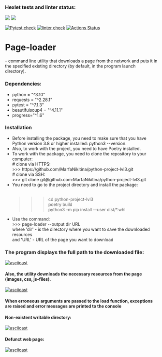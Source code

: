 ### Hexlet tests and linter status:
<a href="https://codeclimate.com/github/MarfaNikitina/python-project-lvl3/maintainability"><img src="https://api.codeclimate.com/v1/badges/d260d37738fc862be73c/maintainability" /></a>
<a href="https://codeclimate.com/github/MarfaNikitina/python-project-lvl3/test_coverage"><img src="https://api.codeclimate.com/v1/badges/d260d37738fc862be73c/test_coverage" /></a>

[![Pytest check](https://github.com/MarfaNikitina/python-project-lvl3/actions/workflows/pytest-check.yml/badge.svg)](https://github.com/MarfaNikitina/python-project-lvl3/actions/workflows/pytest-check.yml)
[![linter check](https://github.com/MarfaNikitina/python-project-lvl3/actions/workflows/linter-check.yml/badge.svg)](https://github.com/MarfaNikitina/python-project-lvl3/actions/workflows/linter-check.yml)
[![Actions Status](https://github.com/MarfaNikitina/python-project-lvl3/workflows/hexlet-check/badge.svg)](https://github.com/MarfaNikitina/python-project-lvl3/actions)


<h1>Рage-loader</h1> - command line utility that downloads a page from the network and puts it in the specified existing directory (by default, in the program launch directory).

<h3>Dependencies:</h3>
<ul>
<li>python = "^3.10"</li>
<li>requests = "^2.28.1"</li>
<li>pytest = "^7.1.3"</li>
<li>beautifulsoup4 = "^4.11.1"</li>
<li>progress="^1.6"</li>
</ul>

<h3>Installation</h3>
<ul>
<li>Before installing the package, you need to make sure that you have Python version 3.8 or higher installed: python3 --version.</li>
<li>Also, to work with the project, you need to have Poetry installed. </li>
<li>To work with the package, you need to clone the repository to your computer:<br>
# clone via HTTPS:<br>
>>>  https://github.com/MarfaNikitina/python-project-lvl3.git<br>
# clone via SSH:<br>
>>>  git clone git@github.com:MarfaNikitina/python-project-lvl3.git</li>

<li>You need to go to the project directory and install the package:<br><br>

>>> cd python-project-lvl3<br>
>>> poetry build<br>
>>> python3 -m pip install --user dist/*.whl
</li> 
<li>Use the command: <br>
>>> page-loader --output dir URL<br>
where 'dir' - is the directory where you want to save the downloaded resources<br>
and 'URL' - URL of the page you want to download</li>
</ul>


<h3>The program displays the full path to the downloaded file:</h3>

[![asciicast](https://asciinema.org/a/XAHVzpqKRHuDtGelgXOKa99aW.svg)](https://asciinema.org/a/XAHVzpqKRHuDtGelgXOKa99aW)

<h4>Also, the utility downloads the necessary resources from the page (images, css, js-files).</h4>

[![asciicast](https://asciinema.org/a/E6L5nrVldNNwRxdtitgpoFghH.svg)](https://asciinema.org/a/E6L5nrVldNNwRxdtitgpoFghH)

<h4>When erroneous arguments are passed to the load function, exceptions are raised and error messages are printed to the console</h4>

<h4>Non-existent writable directory:</h4>

[![asciicast](https://asciinema.org/a/FcDtunP2E25VQcDBnz4Ke2KQt.svg)](https://asciinema.org/a/FcDtunP2E25VQcDBnz4Ke2KQt)

<h4>Defunct web page:</h4>

[![asciicast](https://asciinema.org/a/lr5nf9tgPCnnBhbNOljvR3PKI.svg)](https://asciinema.org/a/lr5nf9tgPCnnBhbNOljvR3PKI)













 

